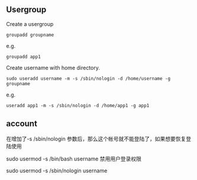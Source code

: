 
## Usergroup

Create a usergroup

```
groupadd groupname
```

e.g.
```
groupadd app1
```

Create username with home directory.

```
sudo useradd username -m -s /sbin/nologin -d /home/username -g groupname

```

e.g.

```
useradd app1 -m -s /sbin/nologin -d /home/app1 -g app1

```

## account

在增加了-s /sbin/nologin 参数后，那么这个帐号就不能登陆了，如果想要恢复登陆使用

sudo usermod -s /bin/bash username
禁用用户登录权限

sudo usermod -s /sbin/nologin username